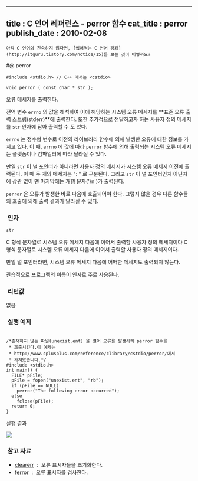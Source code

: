 ----------------
title : C 언어 레퍼런스 - perror 함수
cat_title :  perror
publish_date : 2010-02-08
--------------



```warning
아직 C 언어와 친숙하지 않다면, [씹어먹는 C 언어 강좌](http://itguru.tistory.com/notice/15)를 보는 것이 어떻까요?

```

#@ perror

```info-format
#include <stdio.h> // C++ 에서는 <cstdio>

void perror ( const char * str );
```

오류 메세지를 출력한다.

전역 변수 `errno` 의 값을 해석하여 이에 해당하는 시스템 오류 메세지를 **표준 오류 출력 스트림(stderr)**에 출력한다. 또한 추가적으로 전달하고자 하는 사용자 정의 메세지를 `str` 인자에 담아 출력할 수 도 있다.

`errno` 는 정수형 변수로 이전의 라이브러리 함수에 의해 발생한 오류에 대한 정보를 가지고 있다. 이 때, `errno` 에 값에 따라 `perror` 함수에 의해 출력되는 시스템 오류 메세지는 플랫폼이나 컴파일러에 따라 달라질 수 있다.

만일 `str` 이 널 포인터가 아니라면 사용자 정의 메세지가 시스템 오류 메세지 이전에 출력된다. 이 때 두 개의 메세지는 ": " 로 구분된다. 그리고 `str` 이 널 포인터인지 아닌지에 상관 없이 맨 마지막에는 개행 문자('\n')가 출력된다.

`perror` 은 오류가 발생한 바로 다음에 호출되어야 한다. 그렇지 않을 경우 다른 함수들의 호출에 의해 출력 결과가 달라질 수 있다.



###  인자

`str`

C 형식 문자열로 시스템 오류 메세지 다음에 이어서 출력할 사용자 정의 메세지이다 C 형식 문자열로 시스템 오류 메세지 다음에 이어서 출력할 사용자 정의 메세지이다.

만일 널 포인터라면, 시스템 오류 메세지 다음에 어떠한 메세지도 출력되지 않는다.

관습적으로 프로그램의 이름이 인자로 주로 사용된다.

###  리턴값




없음



###  실행 예제


```cpp-formatted

/*존재하지 않는 파일(unexist.ent) 을 열어 오류를 발생시켜 perror 함수를
 * 호출시킨다.이 예제는
 * http://www.cplusplus.com/reference/clibrary/cstdio/perror/에서
 * 가져왔습니다.*/
#include <stdio.h>
int main() {
  FILE* pFile;
  pFile = fopen("unexist.ent", "rb");
  if (pFile == NULL)
    perror("The following error occurred");
  else
    fclose(pFile);
  return 0;
}
```

실행 결과


![](http://img1.daumcdn.net/thumb/R1920x0/?fname=http%3A%2F%2Fcfile22.uf.tistory.com%2Fimage%2F121F7E144B6EEFA0172711)

###  참고 자료

*  [clearerr](http://itguru.tistory.com/50)  :  오류 표시자들을 초기화한다.
*  [ferror](http://itguru.tistory.com/52)  :  오류 표시자를 검사한다.